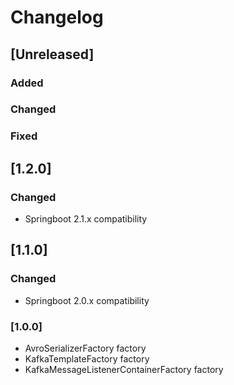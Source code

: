 # Changelog

## [Unreleased]
### Added

### Changed


### Fixed

## [1.2.0]

### Changed

- Springboot 2.1.x compatibility

## [1.1.0]

### Changed

- Springboot 2.0.x compatibility

### [1.0.0]

- AvroSerializerFactory factory
- KafkaTemplateFactory factory
- KafkaMessageListenerContainerFactory factory
